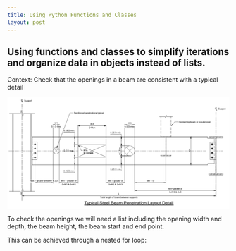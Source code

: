 ```yaml
---
title: Using Python Functions and Classes
layout: post
---
```


## Using functions and classes to simplify iterations and organize data in objects instead of lists.

Context: Check that the openings in a beam are consistent with a typical detail

<img src="/images/class01.PNG" width="900" style="display:block; margin-left: auto; margin-right: auto;">

To check the openings we will need a list including the opening width and depth, the beam height, the beam start and end point.

This can be achieved through a nested for loop:

```python

``` 
